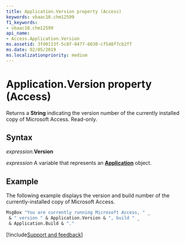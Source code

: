 ```yaml
---
title: Application.Version property (Access)
keywords: vbaac10.chm12599
f1_keywords:
- vbaac10.chm12599
api_name:
- Access.Application.Version
ms.assetid: 3fd0113f-5c8f-0477-6030-cf548f7cb2ff
ms.date: 02/05/2019
ms.localizationpriority: medium
---
```



# Application.Version property (Access)

Returns a **String** indicating the version number of the currently installed copy of Microsoft Access. Read-only.


## Syntax

_expression_.**Version**

_expression_ A variable that represents an **[Application](Access.Application.md)** object.


## Example

The following example displays the version and build number of the currently-installed copy of Microsoft Access.


```vb
MsgBox "You are currently running Microsoft Access, " _ 
 & " version " & Application.Version & ", build " _ 
 & Application.Build & "." 

```




[!include[Support and feedback](~/includes/feedback-boilerplate.md)]